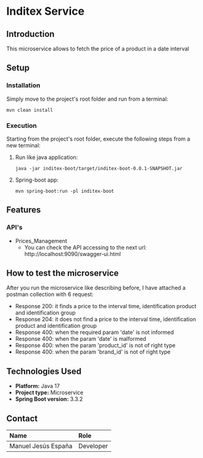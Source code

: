 # Inditex Service

## Introduction

This microservice allows to fetch the price of a product in a date interval

## Setup

### Installation

Simply move to the project's root folder and run from a terminal:

```
mvn clean install
```

### Execution

Starting from the project's root folder, execute the following steps from a new terminal:

1. Run like java application:

    ```
    java -jar inditex-boot/target/inditex-boot-0.0.1-SNAPSHOT.jar
    ```

2. Spring-boot app:

    ```
    mvn spring-boot:run -pl inditex-boot
    ```

## Features
### API's

* Prices_Management
  * You can check the API accessing to the next url: http://localhost:9090/swagger-ui.html

## How to test the microservice

After you run the microservice like describing before, I have attached a postman collection 
with 6 request:
* Response 200: it finds a price to the interval time, identification product and identification group
* Response 204: it does not find a price to the interval time, identification product and identification group
* Response 400: when the required param 'date' is not informed
* Response 400: when the param 'date' is malformed
* Response 400: when the param 'product_id' is not of right type
* Response 400: when the param 'brand_id' is not of right type

## Technologies Used

* **Platform:** Java 17
* **Project type:** Microservice
* **Spring Boot version:** 3.3.2

## Contact

| Name   | Role  |
|:-------|:------|
| Manuel Jesús España|Developer|
